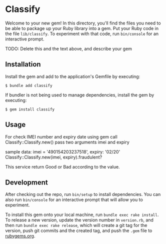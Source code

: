 # Classify

Welcome to your new gem! In this directory, you'll find the files you need to be able to package up your Ruby library into a gem. Put your Ruby code in the file `lib/classify`. To experiment with that code, run `bin/console` for an interactive prompt.

TODO: Delete this and the text above, and describe your gem

## Installation

Install the gem and add to the application's Gemfile by executing:

    $ bundle add classify

If bundler is not being used to manage dependencies, install the gem by executing:

    $ gem install classify

## Usage

For check IMEI number and expiry date using gem call
Classify::Classify.new() pass two arguments imei and expiry

sample data: imei = '490154203237518', expiry: '02/20'
Classify::Classify.new(imei, expiry).fraudulent?

This service return Good or Bad according to the value.

## Development

After checking out the repo, run `bin/setup` to install dependencies. You can also run `bin/console` for an interactive prompt that will allow you to experiment.

To install this gem onto your local machine, run `bundle exec rake install`. To release a new version, update the version number in `version.rb`, and then run `bundle exec rake release`, which will create a git tag for the version, push git commits and the
created tag, and push the `.gem` file to [rubygems.org](https://rubygems.org).
